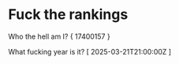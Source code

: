 # Fuck the rankings

Who the hell am I?
{ 17400157 }

What fucking year is it?
[ 2025-03-21T21:00:00Z ]
